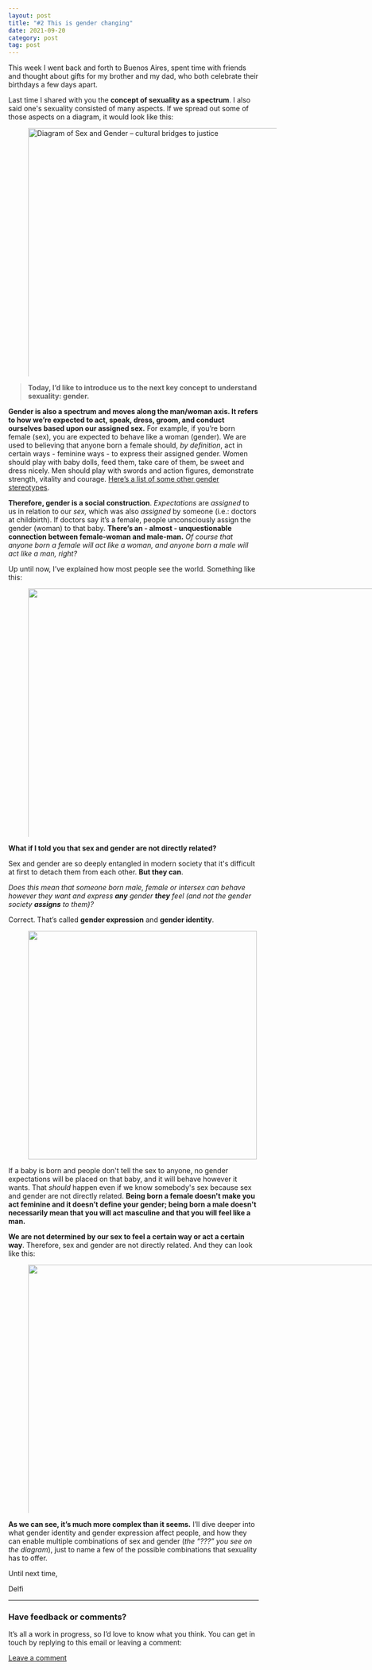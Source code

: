 ```yaml
---
layout: post
title: "#2 This is gender changing"
date: 2021-09-20
category: post
tag: post
---
```


<p>This week I went back and forth to Buenos Aires, spent time with friends and thought about gifts for my brother and my dad</strong>, who both celebrate their birthdays a few days apart.</p><p>Last time I shared with you the <strong>concept of sexuality as a spectrum</strong>. I also said one's sexuality consisted of many aspects. If we spread out some of those aspects on a diagram, it would look like this:</p><div class="captioned-image-container"><figure><a class="image-link image2 image2-804-1024" target="_blank" href="https://cdn.substack.com/image/fetch/f_auto,q_auto:good,fl_progressive:steep/https%3A%2F%2Fbucketeer-e05bbc84-baa3-437e-9518-adb32be77984.s3.amazonaws.com%2Fpublic%2Fimages%2F6b4591b1-6057-4f0a-82c7-140e8bc98876_1024x804.jpeg"><img src="https://bucketeer-e05bbc84-baa3-437e-9518-adb32be77984.s3.amazonaws.com/public/images/6b4591b1-6057-4f0a-82c7-140e8bc98876_1024x804.jpeg" width="1024" height="804" data-attrs="{&quot;src&quot;:&quot;https://bucketeer-e05bbc84-baa3-437e-9518-adb32be77984.s3.amazonaws.com/public/images/6b4591b1-6057-4f0a-82c7-140e8bc98876_1024x804.jpeg&quot;,&quot;height&quot;:804,&quot;width&quot;:1024,&quot;resizeWidth&quot;:null,&quot;bytes&quot;:null,&quot;alt&quot;:&quot;Diagram of Sex and Gender – cultural bridges to justice&quot;,&quot;title&quot;:null,&quot;type&quot;:null,&quot;href&quot;:null}" alt="Diagram of Sex and Gender – cultural bridges to justice" title="Diagram of Sex and Gender – cultural bridges to justice"><style>
          a.image2.image-link.image2-804-1024 {
            padding-bottom: 78.515625%;
            padding-bottom: min(78.515625%, 804px);
            width: 100%;
            height: 0;
          }
          a.image2.image-link.image2-804-1024 img {
            max-width: 500px;
            max-height: 500px;
          }
        </style></a></figure></div><blockquote><p><strong>Today, I’d like to introduce us to the next key concept to understand sexuality: gender.</strong></p></blockquote><p><strong>Gender is also a spectrum and moves along the man/woman axis. It refers to how we’re expected to act, speak, dress, groom, and conduct ourselves based upon our assigned sex.</strong> For example, if you’re born female (sex), you are expected to behave like a woman (gender). We are used to believing that anyone born a female should, <em>by definition</em>, act in certain ways - feminine ways - to express their assigned gender. Women should play with baby dolls, feed them, take care of them, be sweet and dress nicely. Men should play with swords and action figures, demonstrate strength, vitality and courage. <a href="https://www.genderequalitylaw.org/examples-of-gender-stereotypes">Here’s a list of some other gender stereotypes</a>.</p><p><strong>Therefore, gender is a social construction</strong>. <em>Expectations</em> are <em>assigned</em> to us in relation to our <em>sex, </em>which was also <em>assigned</em> by someone (i.e.: doctors at childbirth). If doctors say it’s a female, people unconsciously assign the gender (woman) to that baby. <strong>There’s an - almost - unquestionable connection between female-woman and male-man.</strong> <em>Of course that anyone born a female will act like a woman, and anyone born a male will act like a man, right?</em></p><p>Up until now, I’ve explained how most people see the world. Something like this:</p><div class="captioned-image-container"><figure><a class="image-link image2 image2-666-1304" target="_blank" href="https://cdn.substack.com/image/fetch/f_auto,q_auto:good,fl_progressive:steep/https%3A%2F%2Fbucketeer-e05bbc84-baa3-437e-9518-adb32be77984.s3.amazonaws.com%2Fpublic%2Fimages%2F908b75b9-c3c4-45e2-95ff-e68c48a42005_1304x666.png"><img src="https://bucketeer-e05bbc84-baa3-437e-9518-adb32be77984.s3.amazonaws.com/public/images/908b75b9-c3c4-45e2-95ff-e68c48a42005_1304x666.png" width="1304" height="666" data-attrs="{&quot;src&quot;:&quot;https://bucketeer-e05bbc84-baa3-437e-9518-adb32be77984.s3.amazonaws.com/public/images/908b75b9-c3c4-45e2-95ff-e68c48a42005_1304x666.png&quot;,&quot;height&quot;:666,&quot;width&quot;:1304,&quot;resizeWidth&quot;:null,&quot;bytes&quot;:83674,&quot;alt&quot;:null,&quot;title&quot;:null,&quot;type&quot;:&quot;image/png&quot;,&quot;href&quot;:null}" alt=""><style>
          a.image2.image-link.image2-666-1304 {
            padding-bottom: 51.07361963190185%;
            padding-bottom: min(51.07361963190185%, 666px);
            width: 100%;
            height: 0;
          }
          a.image2.image-link.image2-666-1304 img {
            max-width: 800px;
            max-height: 500px;
          }
        </style></a></figure></div><p><strong>What if I told you that sex and gender are not directly related?</strong></p><p>Sex and gender are so deeply entangled in modern society that it's difficult at first to detach them from each other. <strong>But they can</strong>.</p><p><em>Does this mean that someone born male, female or intersex can behave however they want and express <strong>any</strong> gender <strong>they</strong> feel (and not the gender society <strong>assigns</strong> to them)?</em></p><p>Correct. That’s called <strong>gender expression</strong> and <strong>gender identity</strong>.</p><div class="captioned-image-container"><figure><a class="image-link image2 image2-460-460" target="_blank" href="https://cdn.substack.com/image/fetch/f_auto,q_auto:good,fl_progressive:steep/https%3A%2F%2Fbucketeer-e05bbc84-baa3-437e-9518-adb32be77984.s3.amazonaws.com%2Fpublic%2Fimages%2Fda0b78e8-2d51-409b-a42f-c7264460d162_500x500.jpeg"><img src="https://bucketeer-e05bbc84-baa3-437e-9518-adb32be77984.s3.amazonaws.com/public/images/da0b78e8-2d51-409b-a42f-c7264460d162_500x500.jpeg" width="460" height="460" data-attrs="{&quot;src&quot;:&quot;https://bucketeer-e05bbc84-baa3-437e-9518-adb32be77984.s3.amazonaws.com/public/images/da0b78e8-2d51-409b-a42f-c7264460d162_500x500.jpeg&quot;,&quot;height&quot;:500,&quot;width&quot;:500,&quot;resizeWidth&quot;:460,&quot;bytes&quot;:null,&quot;alt&quot;:null,&quot;title&quot;:null,&quot;type&quot;:null,&quot;href&quot;:null}" alt=""><style>
          a.image2.image-link.image2-460-460 {
            padding-bottom: 100%;
            padding-bottom: min(100%, 460px);
            width: 100%;
            height: 0;
          }
          a.image2.image-link.image2-460-460 img {
            max-width: 460px;
            max-height: 460px;
          }
        </style></a></figure></div><p>If a baby is born and people don't tell the sex to anyone, no gender expectations will be placed on that baby, and it will behave however it wants. That <em>should</em> happen even if we know somebody's sex because sex and gender are not directly related. <strong>Being born a female doesn't make you act feminine and it doesn’t define your gender; being born a male doesn't necessarily mean that you will act masculine and that you will feel like a man.</strong></p><p><strong>We are not determined by our sex to feel a certain way or act a certain way</strong>. Therefore, sex and gender are not directly related. And they can look like this:</p><div class="captioned-image-container"><figure><a class="image-link image2 image2-608-1270" target="_blank" href="https://cdn.substack.com/image/fetch/f_auto,q_auto:good,fl_progressive:steep/https%3A%2F%2Fbucketeer-e05bbc84-baa3-437e-9518-adb32be77984.s3.amazonaws.com%2Fpublic%2Fimages%2F999263bb-504c-4932-a24f-30cd0f16d31a_1270x608.png"><img src="https://bucketeer-e05bbc84-baa3-437e-9518-adb32be77984.s3.amazonaws.com/public/images/999263bb-504c-4932-a24f-30cd0f16d31a_1270x608.png" width="1270" height="608" data-attrs="{&quot;src&quot;:&quot;https://bucketeer-e05bbc84-baa3-437e-9518-adb32be77984.s3.amazonaws.com/public/images/999263bb-504c-4932-a24f-30cd0f16d31a_1270x608.png&quot;,&quot;height&quot;:608,&quot;width&quot;:1270,&quot;resizeWidth&quot;:null,&quot;bytes&quot;:173802,&quot;alt&quot;:null,&quot;title&quot;:null,&quot;type&quot;:&quot;image/png&quot;,&quot;href&quot;:null}" alt=""><style>
          a.image2.image-link.image2-608-1270 {
            padding-bottom: 47.874015748031496%;
            padding-bottom: min(47.874015748031496%, 608px);
            width: 100%;
            height: 0;
          }
          a.image2.image-link.image2-608-1270 img {
            max-width: 800px;
            max-height: 500px;
          }
        </style></a></figure></div><p><strong>As we can see, it’s much more complex than it seems.</strong> I’ll dive deeper into what gender identity and gender expression affect people, and how they can enable multiple combinations of sex and gender (<em>the “???” you see on the diagram</em>), just to name a few of the possible combinations that sexuality has to offer.</p><p>Until next time,</p><p>Delfi</p><div><hr></div><h3>Have feedback or comments?</h3><p>It’s all a work in progress, so I’d love to know what you think. You can get in touch by replying to this email or leaving a comment:</p><p class="button-wrapper" data-attrs="{&quot;url&quot;:&quot;https://youngdelfi.substack.com/p/reflected-11-curious-cats-helping/comments&quot;,&quot;text&quot;:&quot;Leave a comment&quot;,&quot;class&quot;:null}"><a class="button primary" href="https://youngdelfi.substack.com/p/reflected-11-curious-cats-helping/comments"><span>Leave a comment</span></a></p>